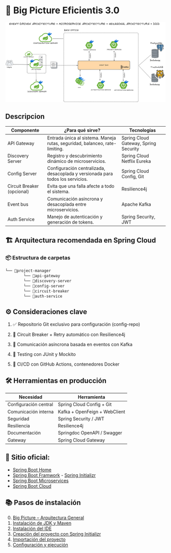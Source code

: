 # 🧠 Big Picture Eficientis 3.0

![Big Picture Eficientis 3.0](./img/bigpicture_eficientis.png)

## Descripcion

| Componente                 | ¿Para qué sirve?                                                            | Tecnologías                                               |
| -------------------------- | --------------------------------------------------------------------------- | --------------------------------------------------------- |
| API Gateway                | Entrada única al sistema. Maneja rutas, seguridad, balanceo, rate-limiting. | Spring Cloud Gateway, Spring Security                     |
| Discovery Server           | Registro y descubrimiento dinámico de microservicios.                  | Spring Cloud Netflix Eureka                               |
| Config Server              | Configuración centralizada, desacoplada y versionada para todos los servicios.                        | Spring Cloud Config, Git                                  |
| Circuit Breaker (opcional) | Evita que una falla afecte a todo el sistema.                               | Resilience4j
| Event bus          | Comunicación asíncrona y desacoplada entre microservicios.	| Apache Kafka                             |
| Auth Service                | Manejo de autenticación y generación de tokens.                             | Spring Security, JWT                    |


## 🏗️ Arquitectura recomendada en Spring Cloud
### 📦 Estructura de carpetas
```
└── 📁project-manager
        └── 📁api-gateway
        └── 📁discovery-server
        └── 📁config-server
        └── 📁circuit-breaker
        └── 📁auth-service
```

## ⚙️ Consideraciones clave
1. ✅ Repositorio Git exclusivo para configuración (config-repo)

2. 🔁 Circuit Breaker + Retry automático con Resilience4j

3. 📩 Comunicación asíncrona basada en eventos con Kafka

4. 🧪 Testing con JUnit y Mockito

5. 🚀 CI/CD con GitHub Actions, contenedores Docker


## 🛠 Herramientas en producción
| Necesidad             | Herramienta               |
| --------------------- | ------------------------- |
| Configuración central | Spring Cloud Config + Git |
| Comunicación interna  | Kafka + OpenFeign + WebClient        |
| Seguridad             | Spring Security / JWT   |
| Resiliencia           | Resilience4j              |
| Documentación         | Springdoc OpenAPI / Swagger         |
| Gateway               | Spring Cloud Gateway      |

## 🔗 Sitio oficial: 

* [Spring Boot Home](https://spring.io/)
* [Spring Boot Framwork](https://spring.io/projects/spring-boot) - [Spring Initializr](https://start.spring.io/)
* [Spring Boot Microservices](https://spring.io/microservices)
* [Spring Boot Cloud](https://spring.io/cloud)

## 📚 Pasos de instalación

0. [Big Picture – Arquitectura General](./00-big-picture.md)  
1. [Instalación de JDK y Maven](./01-instalacion-jdk-maven.md)  
2. [Instalación del IDE](./02-instalacion-ide.md)  
3. [Creación del proyecto con Spring Initializr](./03-spring-initializr.md)  
4. [Importación del proyecto](./04-importar-proyecto.md)  
5. [Configuración y ejecución](./05-configuracion-ejecucion.md)